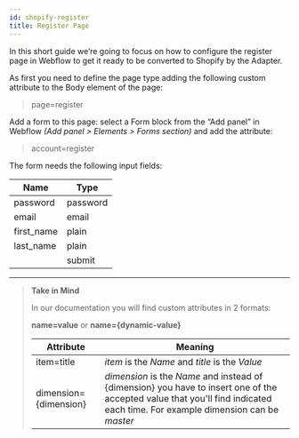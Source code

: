 ```yaml
---
id: shopify-register
title: Register Page
---
```


In this short guide we’re going to focus on how to configure the register page in Webflow to get it ready to be converted to Shopify by the Adapter. 

As first you need to define the page type adding the following custom attribute to the Body element of the page:

>page=register

Add a form to this page: select a Form block from the “Add panel” in Webflow *(Add panel > Elements > Forms section)* and add the attribute:

> account=register

The form needs the following input fields: 

 **Name**             | **Type** | 
 -------------        | --------------- |
 | password           | password |
 | email | email |
 | first_name | plain |
 | last_name  | plain |
 |                         | submit |


---------
> **Take in Mind**
>
> In our documentation you will find custom attributes in 2 formats:
>
> **name=value** or **name={dynamic-value}**
>
>
> **Attribute**             | **Meaning** | 
> -------------             | --------------- |
> | item=title              | *item* is the *Name* and *title* is the *Value* |
> | dimension={dimension}   | *dimension* is the *Name* and instead of {dimension} you have to insert one of the accepted value that you'll find indicated each time. For example dimension can be *master*|